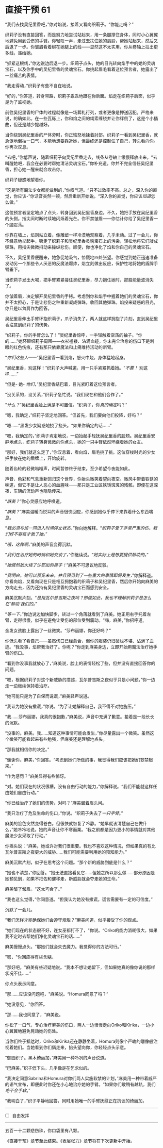 # 直接干预 61

“我们去找吴纪里香吧，”你对焰说，接着又看向织莉子。“你能走吗？”

织莉子没有直接回答，而是努力地尝试站起来，用一条腿撑住身体，同时小心翼翼地避免用到受伤的手臂。你轻叹一声，走过去扶住她的肩膀，帮她站起来，然后又后退了一步。你皱眉看着绑在她腿上的线——显然这不太实用，你从卷轴上拉出更多线，递给她。

“抓紧这根线，”你边说边后退一步。织莉子点头，她的目光转向焰手中的她的灵魂宝石，以及你手中的吴纪里香的灵魂宝石。你挑起眉毛看着这位预言者，她露出了一丝痛苦的表情。

“我走得动，”织莉子有些不自在地说。

“好的，”你答道，转身带路，织莉子乖乖地跟在你后面。焰走在织莉子后面，似乎是为了监视她。

前往吴纪里香的尸体的过程就像是一场葬礼行列，或者更像是押送囚犯。严格来说，的确如此。在一些瓦砾上，你和焰之间的绳索缠绕并让你绊倒了，这是个小插曲，但还是越少提越好。

当你绕到吴纪里香的尸体旁时，你正恼怒地揉着肘部。织莉子一看到吴纪里香，就急促地倒抽一口气，本能地想要靠近她，但最终还是控制住了自己，转头看向你。你再次叹息。

“去吧，”你低声说，随着织莉子向吴纪里香走去，线条从卷轴上缓慢释放出来。“去叫醒她吧，我会在必要时帮她清洁灵魂宝石，”你补充道。你并不完全信任吴纪里香，担心她一醒来就会攻击你。

织莉子疑惑地望着你。

“这是所有魔法少女都能做到的，”你叹气道。“只不过效率不高。总之，深入你的直觉，你应该-”你话音突然一顿，然后重新开始说。“深入你的直觉，你应该*知道*怎么做。”

这位预言者坚定地点了点头，转身回到吴纪里香身边。不久，她把手放在吴纪里香的头侧，指尖间时断时续地闪烁着光芒。你不禁皱眉——你估计你给了吴纪里香一个脑震荡。

你靠在墙上，焰则站立着，像雕塑一样冷漠地观察着，几乎未动。过了一会儿，你不经意地举起手，吸走了织莉子和吴纪里香灵魂宝石上的污染，轻松地将它们凝成弹珠，用指尖微微抖动来操纵悲伤。顺便，你也净化了焰和你自己的灵魂宝石。

不久，吴纪里香便醒来，她急促地吸气，惊慌地四处张望。你感觉到她正迅速准备发动另一个那些令人厌恶的反魔法爆炸，焰立刻做出反应，保护性地将她的盾牌手臂垂下。

当织莉子发出大喊，把手臂紧紧搂住吴纪里香，尽力抱住她时，那股能量波消失了。

你皱着眉，决定解开吴纪里香的手铐。考虑到你和焰手中握着她们的灵魂宝石，你并不太担心，于是让悲伤之种重新凝成弹珠，收回其他弹珠。焰投来疑惑的目光，你只是以耸肩作为回答。

吴纪里香伸出手臂环抱织莉子，爪子消失了，两人就这样拥抱了片刻，直到吴纪里香注意到织莉子的伤势。

“织莉子，你的手臂怎么了！”吴纪里香惊呼，一手轻触着空荡的袖子。“你的……”她环顾织莉子周围——衣衫褴褛、沾满血迹，你未完全治愈的伤口下是刺眼的红色伤痕，还有那只依靠魔法和止痛维持活动的断臂。

“*你们这些人*——”吴纪里香一看到焰，怒火中烧，身体猛地起身。

“吴纪里香，别这样！”织莉子大声喊道，用一只手紧紧抓着她。“*不要！* 别这样……”

“但是- 她- *他们*，”吴纪里香结巴着，目光紧盯着这位预言者。

“没关系的，没关系，”织莉子急忙说。“我们现在和他们合作了。”

“*什么？*”吴纪里香脸上满是不可置信。“织莉子，你*真的确定*吗？”

“嗯，我确定，”织莉子坚定地回答。“但首先，我们要向他们投降，好吗？”

“嗯……”黑发少女疑惑地挠了挠头。“如果你确定的话……”

“嗯，我确定的，”织莉子肯定地说，一边抬起手轻抚吴纪里香的脸颊。吴纪里香安静地点头，织莉子转身微微向你点头，她的一只手臂依然环绕着她的女友。

“那好，我们就这么定了，”你叹息着，看向焰，眉毛挑了挑。这位穿梭时光的少女把手放在她的盾牌上，开始旋转。

随着齿轮的轻微嗡嗡声，时间暂停终于结束，至少希望今夜能如此。

声音、色彩和气息重新回归这个世界，你抬头微笑着望向夜空。微风中带着铁锈的味道，但它不是让人恶心的血腥味——那只是工业区铁锈斑斑的残骸。即便在这深夜，车辆的流动声也隐隐传来。

“*麻美？*”你心灵感应地呼唤道。

“*麻美？*”麻美温暖而悦耳的声音很快回应，你感到她似乎停下来靠着什么东西喘息。

“*我必须与焰一同进入时间停止状态，*”你向她解释。“*织莉子受了非常严重的伤，我们好不容易才救了她。*”

“*哦，这样啊。*”麻美的声音变得沉默。

“*我们在治疗她的时候和她交谈了，*”你继续说。“*她实际上是想要提供帮助的。*”

“*她居然放火烧了沙耶加的房子！*”麻美不可思议地反驳。

“*我明白。她可以预见未来，并且预见到了一些重大的事情即将发生，*”你解释道。你看向焰，又看向现在只是相互拥抱着的织莉子和吴纪里香，然后你开始向麻美的方向走去，因为还持有吴纪里香的灵魂宝石而感到安全。

麻美沉默片刻。“*是指瓦尔普吉斯之夜吗？即便如此，我也不理解织莉子是怎么在‘帮助’我们的。*”

“*等一下，*”你边说边加快脚步，转过一个角落就看到了麻美。她正用右手托着左臂，走得很慢，似乎在避免让受伤的部位受到震动。“嗨，麻美，”你招呼道。

金发女孩脸上露出了一丝微笑。“莎布丽娜，你还好吗？”

你低头看了看自己——虽然伤口已经愈合，但你的服装仍旧破烂不堪、沾满了血迹。“我没事，焰帮我治好了。你呢？”你走到麻美身边，立即开始用魔法治疗她手臂的伤口。

“看到你没事我就放心了，”麻美说，脸上的表情轻松了些，但并没有直接回答你的问题。

“嗯，根据织莉子对这个新威胁的描述，瓦尔普吉斯之夜似乎只是小问题，”你一边走一边继续保持着治疗。

“她可能只是为了自保而说谎，”麻美轻声说道。

“我认为她没有撒谎，”你说。“为了让她解释自己，我不得不对她施压。”

“我……莎布丽娜，我真的很抱歉，”麻美说，声音中充满了歉意。接着是一段长长的沉默。

“没事的，麻美。我……知道这种事情可能会发生，”你尽量露出一个微笑。虽然这个微笑可能看起来有些勉强，但麻美还是理解地点头。

“那我就相信你的决定。”

“谢谢你，麻美，”你回答。“考虑到她们所做的事，我觉得我们应该把她们软禁起来。”

“作为惩罚？”麻美显得有些惊讶。

“对。她们现在的状况很糟，没有自由行动的能力，”你解释说。“我们不能就这样任由她们自由行动。”

“你已经治疗了她们的伤势，对吗？”麻美皱着眉头问。

“我只治疗了危及生命的伤口，”你说。“织莉子失去了*一只手臂*。”

麻美的脸色突然变得苍白，但很快就恢复了冷静。“她早就该清楚自己在做什么，”她冷冷地说。她的声音让你不寒而栗。“我之前都是因为更小的事情就对其他魔法少女采取了行动。”

你摇头说：“麻美，她或许对我们很重要。我也不喜欢这种情况，但如果真的有比瓦尔普吉斯之夜更大的威胁……我们可能需要利用她的预知能力。”

麻美沉默片刻，似乎在思考这个问题。“那个新的威胁到底是什么？”

“她也不清楚，”你回答。“她无法直接看见它……但她之所以那么做……部分原因是她预见到，如果不把佐和健移走，新威胁就会夺走她的生命。”

麻美皱了皱眉。“这太巧合了。”

“我也这么觉得，”你同意道。“但我认为她没有撒谎。谎言需要有一定的可信度。”

沉默了一会儿。

“我们怎样才能确保她们会遵守规矩？”麻美问道，似乎接受了你的观点。

"她们现在的状态很不好，连女巫都打不了，"你说。“Oriko的能力消耗很大，如果我不定时去帮她们净化灵魂宝石的话……”

麻美慢慢点头。“那她们就会失去魔力。我觉得你的方法可行。”

"嗯，"你回应得有些含糊。

"那好吧，"麻美有些迟疑地说。“我本不想让她留下，但如果她真的像你说的那样状况不佳……”

你点头表示同意。

"那……应该没问题吧，"麻美说。“Homura同意了吗？”

"她没意见，"你回答。

"那……我也同意了，"麻美说。

你松了一口气，专心治疗麻美的伤口，两人一边慢慢走向Oriko和Kirika，一边小心翼翼地避免晃动她的伤处。

当你们终于抵达时，Oriko和Kirika还在静静坐着，Homura则像个严峻的雕像般注视着她们。当她看到你们俩走来，抬头望向你，你轻轻点头示意。

“御园织子。黑木绮丽加，”麻美用一种冷冽的声音说道。

“巴麻美，”织子低下头，几乎像是在乞求似的。

“我决定同意Sabrina和Homura对你们两人实施软禁的计划，”麻美用一种带着威严的语气宣布，即便此时你还在小心地治疗她的手臂。“如果你们敢稍有越轨，我们*绝不会手软*。”

“我明白了，”织子平静地回答，同时用她唯一的手臂抚慰正在抗议的绮丽加。

***

- [ ] 自由发挥

***

五百一十二颗悲伤珠，你口袋里有八颗。

《直接干预》章节至此结束。《表层张力》章节将在下次更新中开始。
